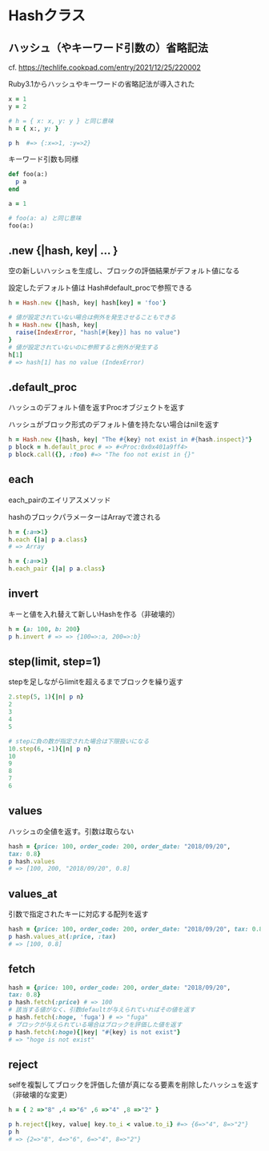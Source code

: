 # Hashクラス

## ハッシュ（やキーワード引数の）省略記法

cf. https://techlife.cookpad.com/entry/2021/12/25/220002

Ruby3.1からハッシュやキーワードの省略記法が導入された

```ruby
x = 1
y = 2

# h = { x: x, y: y } と同じ意味
h = { x:, y: }

p h  #=> {:x=>1, :y=>2}
```

キーワード引数も同様

```ruby
def foo(a:)
  p a
end

a = 1

# foo(a: a) と同じ意味
foo(a:)
```

## .new {|hash, key| ... }

空の新しいハッシュを生成し、ブロックの評価結果がデフォルト値になる

設定したデフォルト値は Hash#default_procで参照できる

```ruby
h = Hash.new {|hash, key| hash[key] = 'foo'}

# 値が設定されていない場合は例外を発生させることもできる
h = Hash.new {|hash, key|
  raise(IndexError, "hash[#{key}] has no value")
}
# 値が設定されていないのに参照すると例外が発生する
h[1]
# => hash[1] has no value (IndexError)
```

## .default_proc

ハッシュのデフォルト値を返すProcオブジェクトを返す

ハッシュがブロック形式のデフォルト値を持たない場合はnilを返す

```ruby
h = Hash.new {|hash, key| "The #{key} not exist in #{hash.inspect}"}
p block = h.default_proc # => #<Proc:0x0x401a9ff4>
p block.call({}, :foo) #=> "The foo not exist in {}"
```

## each
each_pairのエイリアスメソッド

hashのブロックパラメーターはArrayで渡される

```ruby
h = {:a=>1}
h.each {|a| p a.class}
# => Array

h = {:a=>1}
h.each_pair {|a| p a.class}
```

## invert
キーと値を入れ替えて新しいHashを作る（非破壊的）

```ruby
h = {a: 100, b: 200}
p h.invert # => => {100=>:a, 200=>:b}
```

## step(limit, step=1)

stepを足しながらlimitを超えるまでブロックを繰り返す

```ruby
2.step(5, 1){|n| p n}
2
3
4
5

# stepに負の数が指定された場合は下限扱いになる
10.step(6, -1){|n| p n}
10
9
8
7
6
```

## values
ハッシュの全値を返す。引数は取らない

```ruby
hash = {price: 100, order_code: 200, order_date: "2018/09/20", 
tax: 0.8}
p hash.values
# => [100, 200, "2018/09/20", 0.8]
```

## values_at

引数で指定されたキーに対応する配列を返す

```ruby
hash = {price: 100, order_code: 200, order_date: "2018/09/20", tax: 0.8}
p hash.values_at(:price, :tax) 
# => [100, 0.8]
```

## fetch

```ruby
hash = {price: 100, order_code: 200, order_date: "2018/09/20", 
tax: 0.8}
p hash.fetch(:price) # => 100
# 該当する値がなく、引数defaultが与えられていればその値を返す
p hash.fetch(:hoge, 'fuga') # => "fuga"
# ブロックが与えられている場合はブロックを評価した値を返す
p hash.fetch(:hoge){|key| "#{key} is not exist"}
# => "hoge is not exist"
```

## reject

selfを複製してブロックを評価した値が真になる要素を削除したハッシュを返す（非破壊的な変更）

```ruby
h = { 2 =>"8" ,4 =>"6" ,6 =>"4" ,8 =>"2" }

p h.reject{|key, value| key.to_i < value.to_i} #=> {6=>"4", 8=>"2"}
p h
# => {2=>"8", 4=>"6", 6=>"4", 8=>"2"}
```
